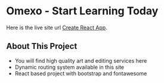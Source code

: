 # Omexo - Start Learning Today

Here is the live site url [Create React App](https://omexo.netlify.app/).

## About This Project

- You will find high quality art and editing services here
- Dynamic routing system available in this site
- React based project with bootstrap and fontawesome
